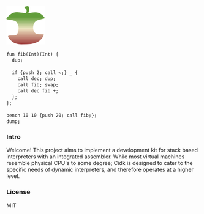 ![Logo](logo.png)
  
```
fun fib(Int)(Int) {
  dup;
    
  if {push 2; call <;} _ {
    call dec; dup;
    call fib; swap;
    call dec fib +;
  };
};

bench 10 10 {push 20; call fib;};
dump;
```

### Intro
Welcome! This project aims to implement a development kit for stack based interpreters with an integrated assembler. While most virtual machines resemble physical CPU's to some degree; Cidk is designed to cater to the specific needs of dynamic interpreters, and therefore operates at a higher level.

### License
MIT